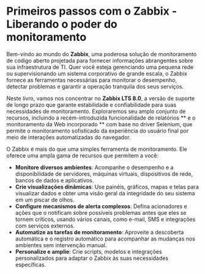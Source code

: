 # Primeiros passos com o Zabbix - Liberando o poder do monitoramento

Bem-vindo ao mundo do **Zabbix**, uma poderosa solução de monitoramento de
código aberto projetada para fornecer informações abrangentes sobre sua
infraestrutura de TI. Quer você esteja gerenciando uma pequena rede ou
supervisionando um sistema corporativo de grande escala, o Zabbix fornece as
ferramentas necessárias para monitorar o desempenho, detectar problemas e
garantir a operação tranquila dos seus serviços.

Neste livro, vamos nos concentrar no **Zabbix LTS 8.0**, a versão de suporte de
longo prazo que garante estabilidade e confiabilidade para suas necessidades de
monitoramento. Exploraremos seu amplo conjunto de recursos, incluindo a
recém-introduzida funcionalidade de relatórios ** e o monitoramento da Web
incorporado ** com base no driver Selenium, que permite o monitoramento
sofisticado da experiência do usuário final por meio de interações automatizadas
do navegador.

O Zabbix é mais do que uma simples ferramenta de monitoramento. Ele oferece uma
ampla gama de recursos que permitem a você:

- **Monitore diversos ambientes**: Acompanhe o desempenho e a disponibilidade de
  servidores, máquinas virtuais, dispositivos de rede, bancos de dados e
  aplicativos.
- **Crie visualizações dinâmicas**: Use painéis, gráficos, mapas e telas para
  visualizar dados e obter uma visão geral da integridade do seu sistema em um
  piscar de olhos.
- **Configure mecanismos de alerta complexos**: Defina acionadores e ações que o
  notificam sobre possíveis problemas antes que eles se tornem críticos, usando
  vários canais, como e-mail, SMS e integrações com serviços externos.
- **Automatize as tarefas de monitoramento**: Aproveite a descoberta automática
  e o registro automático para acompanhar as mudanças nos ambientes sem
  intervenção manual.
- **Personalize e amplie**: Crie scripts, modelos e integrações personalizados
  para adaptar o Zabbix às suas necessidades específicas.
